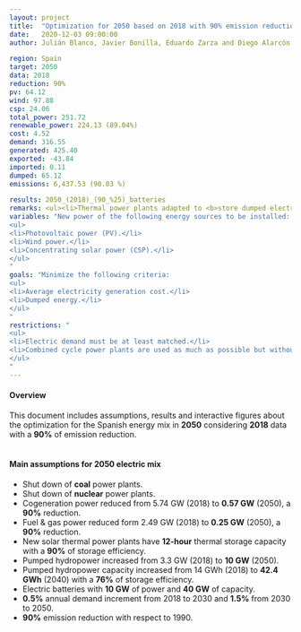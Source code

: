 ```yaml
---
layout: project
title:  "Optimization for 2050 based on 2018 with 90% emission reduction"
date:   2020-12-03 09:00:00
author: Julián Blanco, Javier Bonilla, Eduardo Zarza and Diego Alarcón

region: Spain
target: 2050
data: 2018
reduction: 90%
pv: 64.12
wind: 97.88
csp: 24.06
total_power: 251.72
renewable_power: 224.13 (89.04%)
cost: 4.52
demand: 316.55
generated: 425.40
exported: -43.84
imported: 0.11
dumped: 65.12
emissions: 6,437.53 (90.03 %)

results: 2050_(2018)_(90_%25)_batteries
remarks: <ul><li>Thermal power plants adapted to <b>store dumped electricity</b>.</li></ul>
variables: "New power of the following energy sources to be installed:
<ul>
<li>Photovoltaic power (PV).</li>
<li>Wind power.</li>
<li>Concentrating solar power (CSP).</li>
</ul>
"
goals: "Minimize the following criteria:
<ul>
<li>Average electricity generation cost.</li>
<li>Dumped energy.</li>
</ul>
"
restrictions: "
<ul>
<li>Electric demand must be at least matched.</li>
<li>Combined cycle power plants are used as much as possible but without exceeding the maximum allowed CO<sub>2</sub> emissions.</li>
</ul>
"
---
```

#### Overview
This document includes assumptions, results and interactive figures about the optimization for the Spanish energy mix in **2050** considering **2018** data with a **90%** of emission reduction.
<br>
<br>
#### Main assumptions for 2050 electric mix
- Shut down of **coal** power plants.
- Shut down of **nuclear** power plants.
- Cogeneration power reduced from 5.74 GW (2018) to **0.57 GW** (2050), a **90%** reduction.
- Fuel & gas power reduced form 2.49 GW (2018) to **0.25 GW** (2050), a **90%** reduction.
- New solar thermal power plants have **12-hour** thermal storage capacity with a **90%** of storage efficiency.
- Pumped hydropower increased from 3.3 GW (2018) to **10 GW** (2050).
- Pumped hydropower capacity increased from 14 GWh (2018) to **42.4 GWh** (2040) with a **76%** of storage efficiency.
- Electric batteries with **10 GW** of power and **40 GW** of capacity.
- **0.5%** annual demand increment from 2018 to 2030 and **1.5%** from 2030 to 2050.
- **90%** emission reduction with respect to 1990.
<br>
<br>
